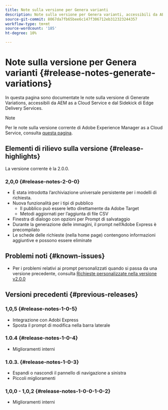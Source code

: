 ```yaml
---
title: Note sulla versione per Genera varianti
description: Note sulla versione per Genera varianti, accessibili da AEM as a Cloud Service e dal Sidekick di Edge Delivery Services
source-git-commit: 8067da7fb65bee6c147f306712eb312323244357
workflow-type: tm+mt
source-wordcount: '185'
ht-degree: 10%

---
```


# Note sulla versione per Genera varianti {#release-notes-generate-variations}

In questa pagina sono documentate le note sulla versione di Generate Variations, accessibili da AEM as a Cloud Service e dal Sidekick di Edge Delivery Services.

>[!NOTE]
>
>Per le note sulla versione corrente di Adobe Experience Manager as a Cloud Service, consulta [questa pagina](/help/release-notes/release-notes-cloud/release-notes-current.md).

## Elementi di rilievo sulla versione {#release-highlights}

La versione corrente è la 2.0.0.

### 2,0,0 {#release-notes-2-0-0}

* È stata introdotta l’archiviazione universale persistente per i modelli di richiesta.
* Nuova funzionalità per i tipi di pubblico
   * Il pubblico può essere letto direttamente da Adobe Target
   * Metodi aggiornati per l’aggiunta di file CSV
* Finestra di dialogo con opzioni per Prompt di salvataggio
* Durante la generazione delle immagini, il prompt nell’Adobe Express è precompilato
* Le schede delle richieste (nella home page) contengono informazioni aggiuntive e possono essere eliminate

## Problemi noti {#known-issues}

* Per i problemi relativi ai prompt personalizzati quando si passa da una versione precedente, consulta [Richieste personalizzate nella versione v2.0.0](/help/generative-ai/generate-variations.md#custom-prompts-v200)

## Versioni precedenti {#previous-releases}

### 1,0,5 {#release-notes-1-0-5}

* Integrazione con Adobi Express
* Sposta il prompt di modifica nella barra laterale

### 1.0.4 {#release-notes-1-0-4}

* Miglioramenti interni

### 1.0.3. {#release-notes-1-0-3}

* Espandi o nascondi il pannello di navigazione a sinistra
* Piccoli miglioramenti

### 1,0,0 - 1,0,2 {#release-notes-1-0-0-1-0-2}

* Miglioramenti interni
